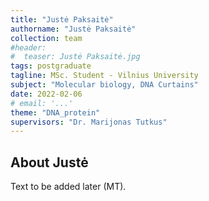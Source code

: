 ```yaml
---
title: "Justė Paksaitė"
authorname: "Justė Paksaitė"
collection: team
#header:
#  teaser: Justė Paksaitė.jpg
tags: postgraduate
tagline: MSc. Student - Vilnius University
subject: "Molecular biology, DNA Curtains"
date: 2022-02-06
# email: '...'
theme: "DNA_protein"
supervisors: "Dr. Marijonas Tutkus"
---
```


<h2>About Justė</h2>
Text to be added later (MT).


<!---{% include author-research-themes.html %}--->
<!---{% include team-member-collaborators.html %}--->
<!---{% include publication-list.html %}--->
